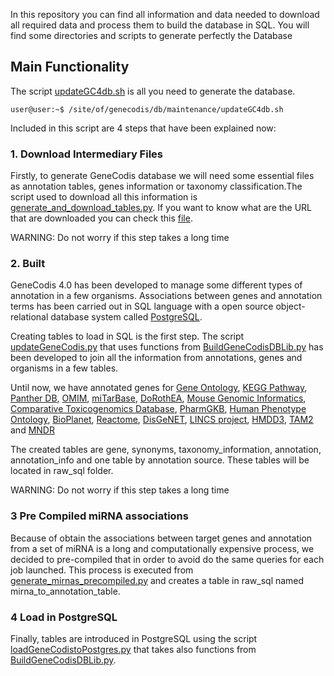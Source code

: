 In this repository you can find all information and data needed to download all required data and process them to build the database in SQL. You will find some directories and scripts to generate perfectly the Database

## Main Functionality

The script [updateGC4db.sh](updateGC4db.sh) is all you need to generate the database.

```console
user@user:~$ /site/of/genecodis/db/maintenance/updateGC4db.sh
```

Included in this script are 4 steps that have been explained now:

### 1. Download Intermediary Files

Firstly, to generate GeneCodis database we will need some essential files as annotation tables, genes information or taxonomy classification.The script used to download all this information is [generate_and_download_tables.py](generate_and_download_tables.py). If you want to know what are the URL that are downloaded you can check this [file](data/url_file.tsv).

WARNING: Do not worry if this step takes a long time

### 2. Built

GeneCodis 4.0 has been developed to manage some different types of annotation in a few organisms. Associations between genes and annotation terms has been carried out in SQL language with a open source object-relational database system called [PostgreSQL](https://www.postgresql.org/).

Creating tables to load in SQL is the first step. The script [updateGeneCodis.py](updateGeneCodis.py) that uses functions from [BuildGeneCodisDBLib.py](lib/BuildGeneCodisDBLib.py) has been developed to join all the information from annotations, genes and organisms in a few tables.

Until now, we have annotated genes for [Gene Ontology](http://geneontology.org/), [KEGG Pathway](https://www.genome.jp/kegg/pathway.html), [Panther DB](http://pantherdb.org/), [OMIM](https://www.omim.org/), [miTarBase](https://mirtarbase.cuhk.edu.cn/~miRTarBase/miRTarBase_2022/php/index.php), [DoRothEA](https://github.com/saezlab/dorothea/tree/master/data/TFregulons/consensus/Robjects_VIPERformat/normal), [Mouse Genomic Informatics](http://www.informatics.jax.org/), [Comparative Toxicogenomics Database](http://ctdbase.org/), [PharmGKB](https://www.pharmgkb.org/), [Human Phenotype Ontology](https://hpo.jax.org/app/), [BioPlanet](https://tripod.nih.gov/bioplanet/), [Reactome](https://reactome.org/), [DisGeNET](https://www.disgenet.org/), [LINCS project](https://clue.io/lincs), [HMDD3](https://www.cuilab.cn/hmdd), [TAM2](http://www.lirmed.com/tam2/) and [MNDR](https://www.rna-society.org/mndr/)

The created tables are gene, synonyms, taxonomy_information, annotation, annotation_info and one table by annotation source. These tables will be located in raw_sql folder.

WARNING: Do not worry if this step takes a long time

### 3 Pre Compiled miRNA associations

Because of obtain the associations between target genes and annotation from a set of miRNA is a long and computationally expensive process, we decided to pre-compiled that in order to avoid do the same queries for each job launched. This process is executed from [generate_mirnas_precompiled.py](generate_mirnas_precompiled.py) and creates a table in raw_sql named mirna_to_annotation_table.

### 4 Load in PostgreSQL

Finally, tables are introduced in PostgreSQL using the script [loadGeneCodistoPostgres.py](loadGeneCodistoPostgres.py) that takes also functions from [BuildGeneCodisDBLib.py](lib/BuildGeneCodisDBLib.py).
